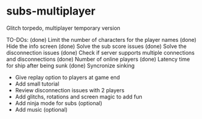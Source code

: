 # subs-multiplayer
Glitch torpedo, multiplayer temporary version

TO-DOs:
(done) Limit the number of characters for the player names
(done) Hide the info screen
(done) Solve the sub score issues
(done) Solve the disconnection issues
(done) Check if server supports multiple connections and disconnections
(done) Number of online players
(done) Latency time for ship after being sunk
(done) Syncronize sinking
- Give replay option to players at game end
- Add small tutorial
- Review disconnection issues with 2 players
- Add glitchs, rotations and screen magic to add fun
- Add ninja mode for subs (optional)
- Add music (optional)